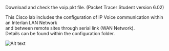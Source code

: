 
Download and check the voip.pkt file. (Packet Tracer Student version 6.02)<br/>

This Cisco lab includes the configuration of  IP Voice communication within an Interlan LAN Network <br/>and between remote sites through serial link (WAN Network).<br/>
Details can be found within the configuration folder.<br/>


![Alt text](https://raw.githubusercontent.com/paulzir/Cisco_Labs/master/IP%20Voice%20Configuration/voip.jpg)
